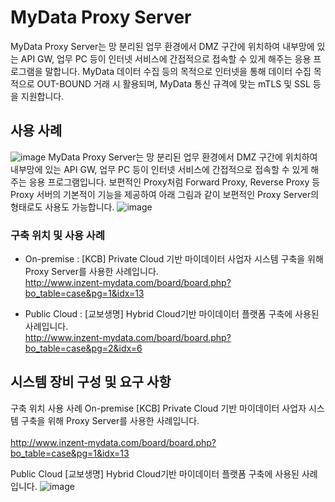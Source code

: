 # MyData Proxy Server
MyData Proxy Server는 망 분리된 업무 환경에서 DMZ 구간에 위치하여 내부망에 있는 API GW, 업무 PC 등이 인터넷 서비스에 간접적으로 접속할 수 있게 해주는 응용 프로그램을 말합니다. MyData 데이터 수집 등의 목적으로 인터넷을 통해 데이터 수집 목적으로 OUT-BOUND 거래 시 활용되며, MyData 통신 규격에 맞는 mTLS 및 SSL 등을 지원합니다.

## 사용 사례
![image](https://user-images.githubusercontent.com/110973169/185040569-fa453fbd-05b1-4452-81df-4e3409930948.png)
MyData Proxy Server는 망 분리된 업무 환경에서 DMZ 구간에 위치하여 내부망에 있는 API GW, 업무 PC 등이 인터넷 서비스에 간접적으로 접속할 수 있게 해주는 응용 프로그램입니다. 보편적인 Proxy처럼 Forward Proxy, Reverse Proxy 등 Proxy 서버의 기본적이 기능을 제공하여 아래 그림과 같이 보편적인 Proxy Server의 형태로도 사용도 가능합니다.
![image](https://user-images.githubusercontent.com/110973169/185040600-27ed5c46-4e93-459f-aa75-1c829f8a6798.png)
### 구축 위치 및 사용 사례
* On-premise :	[KCB] Private Cloud 기반 마이데이터 사업자 시스템 구축을 위해 Proxy Server를 사용한 사례입니다.  
http://www.inzent-mydata.com/board/board.php?bo_table=case&pg=1&idx=13

* Public Cloud :	[교보생명] Hybrid Cloud기반 마이데이터 플랫폼 구축에 사용된 사례입니다.<br>
http://www.inzent-mydata.com/board/board.php?bo_table=case&pg=2&idx=6


## 시스템 장비 구성 및 요구 사항
구축 위치	사용 사례
On-premise	[KCB] Private Cloud 기반 마이데이터 사업자 시스템 구축을 위해 Proxy Server를 사용한 사례입니다.<br>  
http://www.inzent-mydata.com/board/board.php?bo_table=case&pg=1&idx=13

Public Cloud	[교보생명] Hybrid Cloud기반 마이데이터 플랫폼 구축에 사용된 사례입니다.
![image](https://user-images.githubusercontent.com/110973169/185041122-7eb74f4d-7e86-4a2d-bec0-acd626857d06.png)
